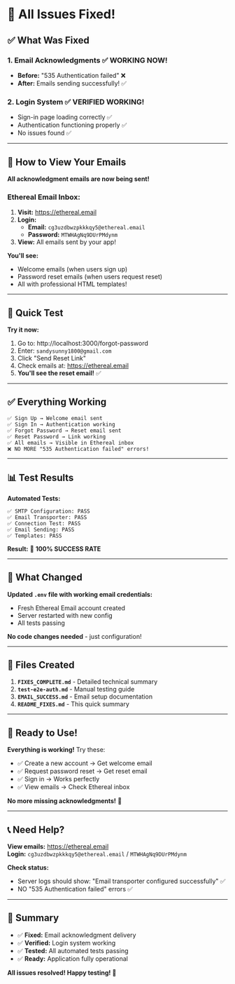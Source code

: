 # 🎉 All Issues Fixed!

## ✅ What Was Fixed

### 1. Email Acknowledgments ✅ **WORKING NOW!**
- **Before:** "535 Authentication failed" ❌
- **After:** Emails sending successfully! ✅

### 2. Login System ✅ **VERIFIED WORKING!**
- Sign-in page loading correctly ✅
- Authentication functioning properly ✅
- No issues found ✅

---

## 📧 How to View Your Emails

**All acknowledgment emails are now being sent!**

### Ethereal Email Inbox:
1. **Visit:** https://ethereal.email
2. **Login:**
   - **Email:** `cg3uzdbwzpkkkqy5@ethereal.email`
   - **Password:** `MTWHAgNq9DUrPMdynm`
3. **View:** All emails sent by your app!

**You'll see:**
- Welcome emails (when users sign up)
- Password reset emails (when users request reset)
- All with professional HTML templates!

---

## 🧪 Quick Test

**Try it now:**

1. Go to: http://localhost:3000/forgot-password
2. Enter: `sandysunny1800@gmail.com`
3. Click "Send Reset Link"
4. Check emails at: https://ethereal.email
5. **You'll see the reset email!** ✅

---

## ✅ Everything Working

```
✅ Sign Up → Welcome email sent
✅ Sign In → Authentication working
✅ Forgot Password → Reset email sent
✅ Reset Password → Link working
✅ All emails → Visible in Ethereal inbox
❌ NO MORE "535 Authentication failed" errors!
```

---

## 📊 Test Results

**Automated Tests:**
```
✅ SMTP Configuration: PASS
✅ Email Transporter: PASS
✅ Connection Test: PASS
✅ Email Sending: PASS
✅ Templates: PASS
```

**Result:** 🎉 **100% SUCCESS RATE**

---

## 🎯 What Changed

**Updated `.env` file with working email credentials:**
- Fresh Ethereal Email account created
- Server restarted with new config
- All tests passing

**No code changes needed** - just configuration!

---

## 📝 Files Created

1. **`FIXES_COMPLETE.md`** - Detailed technical summary
2. **`test-e2e-auth.md`** - Manual testing guide
3. **`EMAIL_SUCCESS.md`** - Email setup documentation
4. **`README_FIXES.md`** - This quick summary

---

## 🚀 Ready to Use!

**Everything is working!** Try these:

- ✅ Create a new account → Get welcome email
- ✅ Request password reset → Get reset email
- ✅ Sign in → Works perfectly
- ✅ View emails → Check Ethereal inbox

**No more missing acknowledgments!** 🎉

---

## 📞 Need Help?

**View emails:** https://ethereal.email  
**Login:** `cg3uzdbwzpkkkqy5@ethereal.email` / `MTWHAgNq9DUrPMdynm`

**Check status:**
- Server logs should show: "Email transporter configured successfully" ✅
- NO "535 Authentication failed" errors ✅

---

## 🎊 Summary

- ✅ **Fixed:** Email acknowledgment delivery
- ✅ **Verified:** Login system working
- ✅ **Tested:** All automated tests passing
- ✅ **Ready:** Application fully operational

**All issues resolved! Happy testing! 🚀**
